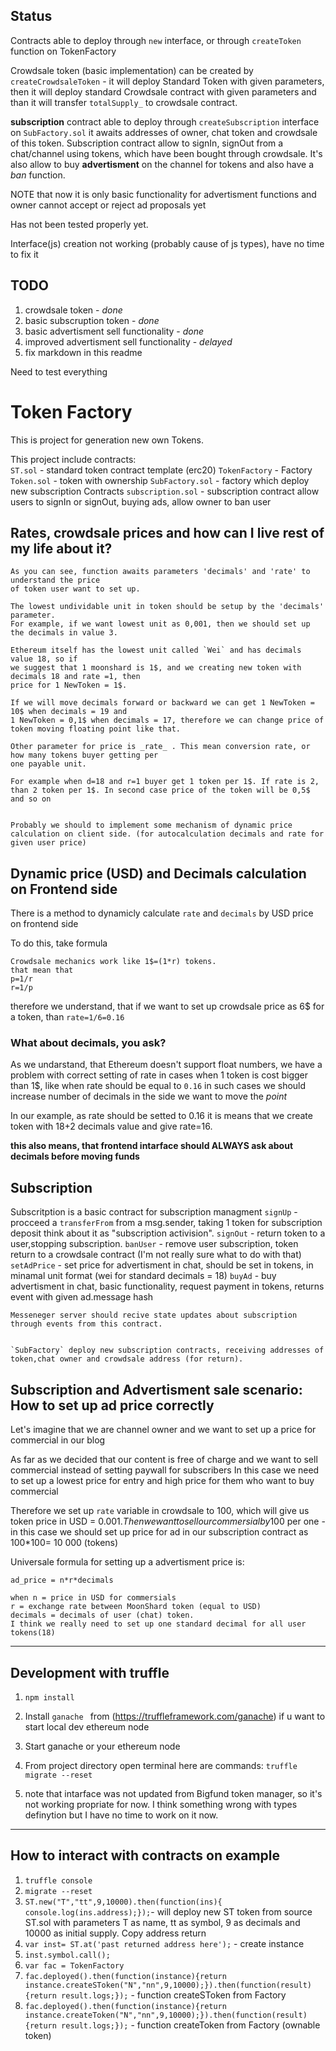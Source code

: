 




## Status
Contracts able to deploy through `new` interface, or through `createToken` function on TokenFactory

Crowdsale token (basic implementation) can be created by  `createCrowdsaleToken` - it will deploy
Standard Token with given parameters, then it will deploy standard Crowdsale contract with given parameters
and than it will transfer `totalSupply_` to crowdsale contract.

**subscription** contract able to deploy through `createSubscription` interface on `SubFactory.sol`
it awaits addresses of owner, chat token and crowdsale of this token.
Subscription contract allow to signIn, signOut from a chat/channel using tokens, which have been bought through crowdsale. It's also allow to buy **advertisment** on the channel for tokens and
also have a _ban_ function.

NOTE that now it is only basic functionality for advertisment functions and owner
cannot accept or reject ad proposals yet

Has not been tested properly yet.

Interface(js) creation not working (probably cause of js types), have no time to fix it


## TODO


1. crowdsale token - *done*
2. basic subscruption token - *done*
3. basic advertisment sell functionality - *done*
4. improved advertisment sell functionality - *delayed*
5. fix markdown in this readme


Need to test everything


**Token Factory**
=====================
This is project for generation new own Tokens.  

This project include contracts:  
`ST.sol` - standard token contract template (erc20)
`TokenFactory` - Factory
`Token.sol` - token with ownership
`SubFactory.sol` - factory which deploy new subscription Contracts
`subscription.sol` - subscription contract allow users to signIn or signOut, buying
ads, allow owner to ban user

## Rates, crowdsale prices and how can I live rest of my life about it?


	As you can see, function awaits parameters 'decimals' and 'rate' to understand the price
	of token user want to set up.

	The lowest undividable unit in token should be setup by the 'decimals' parameter.
	For example, if we want lowest unit as 0,001, then we should set up the decimals in value 3.

	Ethereum itself has the lowest unit called `Wei` and has decimals value 18, so if
	we suggest that 1 moonshard is 1$, and we creating new token with decimals 18 and rate =1, then
	price for 1 NewToken = 1$.

	If we will move decimals forward or backward we can get 1 NewToken = 10$ when decimals = 19 and
	1 NewToken = 0,1$ when decimals = 17, therefore we can change price of token moving floating point like that.

	Other parameter for price is _rate_ . This mean conversion rate, or how many tokens buyer getting per
	one payable unit.

	For example when d=18 and r=1 buyer get 1 token per 1$. If rate is 2, than 2 token per 1$. In second case price of the token will be 0,5$ and so on


	Probably we should to implement some mechanism of dynamic price calculation on client side. (for autocalculation decimals and rate for given user price)

## Dynamic price (USD) and Decimals calculation on Frontend side
There is a method to dynamicly calculate `rate` and `decimals` by USD price on frontend side

To do this, take formula
```
Crowdsale mechanics work like 1$=(1*r) tokens.
that mean that
p=1/r
r=1/p
```
therefore we understand, that if we want to set up crowdsale price as 6$ for a token, than `rate=1/6=0.16`
### What about decimals, you ask?
As we undarstand, that Ethereum doesn't support float numbers, we have a problem with correct setting of rate in cases when 1 token is cost bigger than 1$, like when rate should be equal to `0.16`
in such cases we should increase number of decimals in the side we want to move the _point_

In our example, as rate should be setted to 0.16 it is means that we create token with 18+2 decimals value and give rate=16.

**this also means, that frontend intarface should ALWAYS ask about decimals before moving funds**

## Subscription

Subscritption is a basic contract for subscription managment
`signUp` - procceed a `transferFrom` from a msg.sender, taking 1 token for subscription deposit
think about it as "subscription activision".
`signOut` - return token to a user,stopping subscription.
`banUser` - remove user subscription, token return to a crowdsale contract (I'm not really sure what to do with that)
`setAdPrice` - set price for advertisment in chat, should be set in tokens, in minamal unit format (wei for standard decimals = 18)
`buyAd` - buy advertisment in chat, basic functionality, request payment in tokens, returns event with given ad.message hash

	Messeneger server should recive state updates about subscription through events from this contract.


	`SubFactory` deploy new subscription contracts, receiving addresses of token,chat owner and crowdsale address (for return).

## Subscription and Advertisment sale scenario: How to set up ad price correctly
Let's imagine that we are channel owner and we want to set up a price for commercial in our blog

As far as we decided that our content is free of charge and we want to sell commercial instead of setting paywall for subscribers
In this case we need to set up a lowest price for entry and high price for them who want to buy commercial

Therefore we set up `rate` variable in crowdsale to 100, which will give us token price in USD = 0.001$.
Then we want to sell our commersial by 100$ per one - in this case we should set up price for ad in our subscription contract as
100*100= 10 000 (tokens)

Universale formula for setting up a advertisment price is:

	ad_price = n*r*decimals

	when n = price in USD for commersials
	r = exchange rate between MoonShard token (equal to USD)
	decimals = decimals of user (chat) token.
	I think we really need to set up one standard decimal for all user tokens(18)


***
Development with truffle
-----------------------------------
1. ```npm install```
2. Install ```ganache ``` from (https://truffleframework.com/ganache) if u want to start local dev ethereum node
3. Start ganache or your ethereum node
4. From project directory open terminal here are commands:
			`truffle migrate --reset`

5. note that intarface was not updated from Bigfund token manager, so it's not working propriate for now. I think something wrong with types definytion but I have no time to work on it now.

***
## How to interact with contracts on example

1. ``` truffle console ```
2. ``` migrate --reset ```
3. `ST.new("T","tt",9,10000).then(function(ins){ console.log(ins.address);});`- will deploy new ST token from source ST.sol with parameters T as name, tt as symbol, 9 as decimals and 10000 as initial supply.  Copy address return
4. ` var inst= ST.at('past returned address here'); ` - create instance
5.  `inst.symbol.call();`
6. ` var fac = TokenFactory `
7. `fac.deployed().then(function(instance){return instance.createSToken("N","nn",9,10000);}).then(function(result){return result.logs;});` - function createSToken from Factory
8. `fac.deployed().then(function(instance){return instance.createToken("N","nn",9,10000);}).then(function(result){return result.logs;});` - function createToken from Factory (ownable token)
